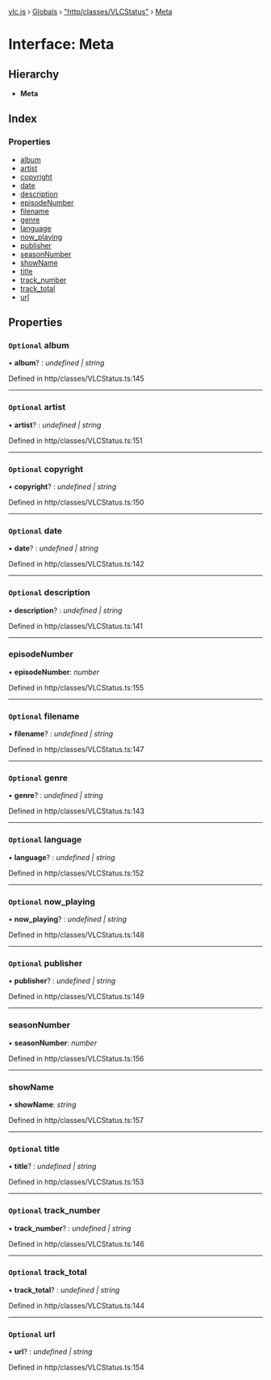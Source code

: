 [vlc.js](../README.md) › [Globals](../globals.md) › ["http/classes/VLCStatus"](../modules/_http_classes_vlcstatus_.md) › [Meta](_http_classes_vlcstatus_.meta.md)

# Interface: Meta

## Hierarchy

* **Meta**

## Index

### Properties

* [album](_http_classes_vlcstatus_.meta.md#optional-album)
* [artist](_http_classes_vlcstatus_.meta.md#optional-artist)
* [copyright](_http_classes_vlcstatus_.meta.md#optional-copyright)
* [date](_http_classes_vlcstatus_.meta.md#optional-date)
* [description](_http_classes_vlcstatus_.meta.md#optional-description)
* [episodeNumber](_http_classes_vlcstatus_.meta.md#episodenumber)
* [filename](_http_classes_vlcstatus_.meta.md#optional-filename)
* [genre](_http_classes_vlcstatus_.meta.md#optional-genre)
* [language](_http_classes_vlcstatus_.meta.md#optional-language)
* [now_playing](_http_classes_vlcstatus_.meta.md#optional-now_playing)
* [publisher](_http_classes_vlcstatus_.meta.md#optional-publisher)
* [seasonNumber](_http_classes_vlcstatus_.meta.md#seasonnumber)
* [showName](_http_classes_vlcstatus_.meta.md#showname)
* [title](_http_classes_vlcstatus_.meta.md#optional-title)
* [track_number](_http_classes_vlcstatus_.meta.md#optional-track_number)
* [track_total](_http_classes_vlcstatus_.meta.md#optional-track_total)
* [url](_http_classes_vlcstatus_.meta.md#optional-url)

## Properties

### `Optional` album

• **album**? : *undefined | string*

Defined in http/classes/VLCStatus.ts:145

___

### `Optional` artist

• **artist**? : *undefined | string*

Defined in http/classes/VLCStatus.ts:151

___

### `Optional` copyright

• **copyright**? : *undefined | string*

Defined in http/classes/VLCStatus.ts:150

___

### `Optional` date

• **date**? : *undefined | string*

Defined in http/classes/VLCStatus.ts:142

___

### `Optional` description

• **description**? : *undefined | string*

Defined in http/classes/VLCStatus.ts:141

___

###  episodeNumber

• **episodeNumber**: *number*

Defined in http/classes/VLCStatus.ts:155

___

### `Optional` filename

• **filename**? : *undefined | string*

Defined in http/classes/VLCStatus.ts:147

___

### `Optional` genre

• **genre**? : *undefined | string*

Defined in http/classes/VLCStatus.ts:143

___

### `Optional` language

• **language**? : *undefined | string*

Defined in http/classes/VLCStatus.ts:152

___

### `Optional` now_playing

• **now_playing**? : *undefined | string*

Defined in http/classes/VLCStatus.ts:148

___

### `Optional` publisher

• **publisher**? : *undefined | string*

Defined in http/classes/VLCStatus.ts:149

___

###  seasonNumber

• **seasonNumber**: *number*

Defined in http/classes/VLCStatus.ts:156

___

###  showName

• **showName**: *string*

Defined in http/classes/VLCStatus.ts:157

___

### `Optional` title

• **title**? : *undefined | string*

Defined in http/classes/VLCStatus.ts:153

___

### `Optional` track_number

• **track_number**? : *undefined | string*

Defined in http/classes/VLCStatus.ts:146

___

### `Optional` track_total

• **track_total**? : *undefined | string*

Defined in http/classes/VLCStatus.ts:144

___

### `Optional` url

• **url**? : *undefined | string*

Defined in http/classes/VLCStatus.ts:154
